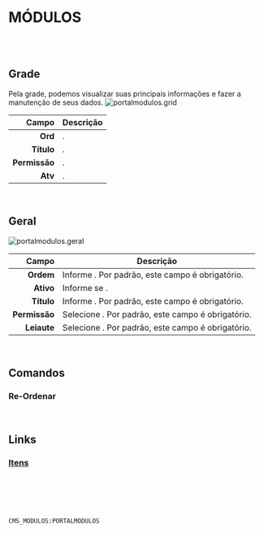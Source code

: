 # MÓDULOS
<br>
<br>

## Grade
Pela grade, podemos visualizar suas principais informações e fazer a manutenção de seus dados.
![portalmodulos.grid](https://raw.githubusercontent.com/netforcews/docs-siscom/master/geral/imagens/portalmodulos.grid.png)

Campo | Descrição
--:|---
**Ord** | .
**Título** | .
**Permissão** | .
**Atv** | .
<br>

## Geral
![portalmodulos.geral](https://raw.githubusercontent.com/netforcews/docs-siscom/master/geral/imagens/portalmodulos.geral.png)

Campo | Descrição
--:|---
**Ordem** | Informe . Por padrão, este campo é obrigatório.
**Ativo** | Informe se .
**Título** | Informe . Por padrão, este campo é obrigatório.
**Permissão** | Selecione . Por padrão, este campo é obrigatório.
**Leiaute** | Selecione . Por padrão, este campo é obrigatório.
<br>

## Comandos
### Re-Ordenar
<br>

## Links
### [Itens](/geral/portalpastas.md)
<br>
<br>
<br>
<br>

```CMS_MODULOS:PORTALMODULOS```
